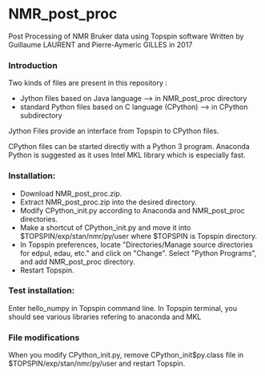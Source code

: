 # NMR_post_proc
Post Processing of NMR Bruker data using Topspin software
Written by Guillaume LAURENT and Pierre-Aymeric GILLES in 2017


### Introduction
Two kinds of files are present in this repository :
- Jython files based on Java language
 --> in NMR_post_proc directory
- standard Python files based on C language (CPython)
 --> in CPython subdirectory

Jython Files provide an interface from Topspin to CPython files.

CPython files can be started directly with a Python 3 program.
Anaconda Python is suggested as it uses Intel MKL library
which is especially fast.



### Installation:
- Download NMR_post_proc.zip.
- Extract NMR_post_proc.zip into the desired directory.
- Modify CPython_init.py according to Anaconda and NMR_post_proc directories.
- Make a shortcut of CPython_init.py and move it into
$TOPSPIN/exp/stan/nmr/py/user where $TOPSPIN is Topspin directory.
- In Topspin preferences, locate "Directories/Manage source directories for edpul, edau, etc." and click on "Change". Select "Python Programs", and add NMR_post_proc directory.
- Restart Topspin.



### Test installation:
Enter hello_numpy in Topspin command line.
In Topspin terminal, you should see various libraries refering to
anaconda and MKL



### File modifications
When you modify CPython_init.py, remove CPython_init$py.class file
in $TOPSPIN/exp/stan/nmr/py/user and restart Topspin.

